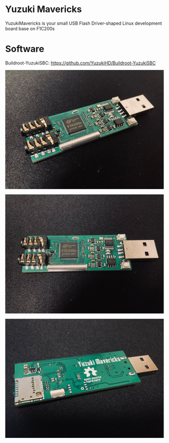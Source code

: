 # Yuzuki Mavericks

YuzukiMavericks is your small USB Flash Driver-shaped Linux development board base on F1C200s

# Software
Buildroot-YuzukiSBC: https://github.com/YuzukiHD/Buildroot-YuzukiSBC

![YuzukiRulerPro](/Bitmap/M1.jpg)

![YuzukiRulerPro](/Bitmap/M2.jpg)

![YuzukiRulerPro](/Bitmap/M3.jpg)
